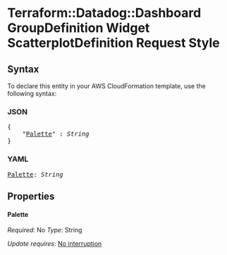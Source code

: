 # Terraform::Datadog::Dashboard GroupDefinition Widget ScatterplotDefinition Request Style

## Syntax

To declare this entity in your AWS CloudFormation template, use the following syntax:

### JSON

<pre>
{
    "<a href="#palette" title="Palette">Palette</a>" : <i>String</i>
}
</pre>

### YAML

<pre>
<a href="#palette" title="Palette">Palette</a>: <i>String</i>
</pre>

## Properties

#### Palette

_Required_: No
_Type_: String

_Update requires_: [No interruption](https://docs.aws.amazon.com/AWSCloudFormation/latest/UserGuide/using-cfn-updating-stacks-update-behaviors.html#update-no-interrupt)

